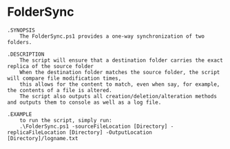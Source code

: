 # FolderSync

    .SYNOPSIS
        The FolderSync.ps1 provides a one-way synchronization of two folders.

    .DESCRIPTION
        The script will ensure that a destination folder carries the exact replica of the source folder
        When the destination folder matches the source folder, the script will compare file modification times,
        this allows for the content to match, even when say, for example, the contents of a file is altered.
        The script also outputs all creation/deletion/alteration methods and outputs them to console as well as a log file.

    .EXAMPLE
        to run the script, simply run:
        .\FolderSync.ps1 -sourceFileLocation [Directory] -replicaFileLocation [Directory] -OutputLocation [Directory]/logname.txt
